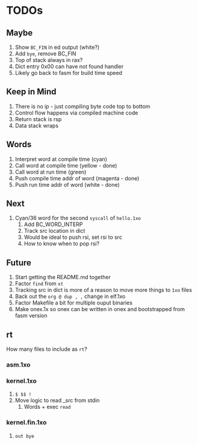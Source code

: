 # TODOs

## Maybe

1. Show `BC_FIN` in ed output (white?)
1. Add `bye`, remove BC_FIN
1. Top of stack always in rax?
1. Dict entry 0x00 can have not found handler
1. Likely go back to fasm for build time speed

## Keep in Mind

1. There is no ip - just compiling byte code top to bottom
1. Control flow happens via compiled machine code
1. Return stack is rsp
1. Data stack wraps

## Words

1. Interpret word at compile time (cyan)
1. Call word at compile time (yellow - done)
1. Call word at run time (green)
1. Push compile time addr of word (magenta - done)
1. Push run time addr of word (white - done)

## Next

1. Cyan/36 word for the second `syscall` of `hello.1xo`
   1. Add BC_WORD_INTERP
   1. Track src location in dict
   1. Would be ideal to push rsi, set rsi to src
   1. How to know when to pop rsi?

## Future

1. Start getting the README.md together
1. Factor `find` from `xt`
1. Tracking src in dict is more of a reason to move more things to `1xo` files
1. Back out the `org @ dup , ,` change in elf.1xo
1. Factor Makefile a bit for multiple ouput binaries
1. Make onex.1x so onex can be written in onex and bootstrapped from fasm version

## rt

How many files to include as `rt`?

### asm.1xo

### kernel.1xo

1. `$ $$ !`
1. Move logic to read _src from stdin
   1. Words + exec `read`

### kernel.fin.1xo

1. `out bye`
